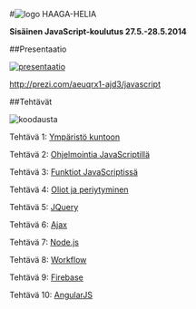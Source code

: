 #![logo](http://upload.wikimedia.org/wikipedia/commons/thumb/6/6a/JavaScript-logo.png/128px-JavaScript-logo.png) HAAGA-HELIA

**Sisäinen JavaScript-koulutus 27.5.-28.5.2014**

##Presentaatio

[![presentaatio](http://pixabay.com/static/uploads/photo/2013/12/06/09/09/presentation-224108_150.jpg)](http://prezi.com/aeuqrx1-ajd3/javascript/)

http://prezi.com/aeuqrx1-ajd3/javascript


##Tehtävät

![koodausta](http://pixabay.com/static/uploads/photo/2013/07/12/14/15/boy-148071_150.png)

Tehtävä 1: [Ympäristö kuntoon](teht/t01-env.md)

Tehtävä 2: [Ohjelmointia JavaScriptillä](teht/t02-try.md)

Tehtävä 3: [Funktiot JavaScriptissä](teht/t03-func.md)

Tehtävä 4: [Oliot ja periytyminen](teht/t04-obj.md)

Tehtävä 5: [JQuery](teht/t05-jquery.md)

Tehtävä 6: [Ajax](teht/t06-ajax.md)

Tehtävä 7: [Node.js](teht/t07-node.md)

Tehtävä 8: [Workflow](teht/t08-workflow.md)

Tehtävä 9: [Firebase](teht/t09-firebase.md)

Tehtävä 10: [AngularJS](teht/t10-angular.md)
